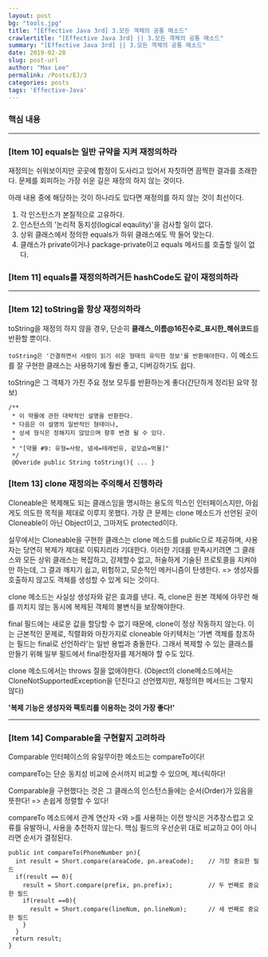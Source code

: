 ```yaml
---
layout: post
bg: "tools.jpg"
title: "[Effective Java 3rd] 3.모든 객체의 공통 메소드"
crawlertitle: "[Effective Java 3rd] || 3.모든 객체의 공통 메소드"
summary: "[Effective Java 3rd] || 3.모든 객체의 공통 메소드"
date: 2019-02-28
slug: post-url
author: "Max Lee"
permalink: /Posts/EJ/3
categories: posts
tags: 'Effective-Java'
---
```


### 핵심 내용

---
### \[Item 10] equals는 일반 규약을 지켜 재정의하라
재정의는 쉬워보이지만 곳곳에 함정이 도사리고 있어서 자칫하면 끔찍한 결과를 초래한다. 문제를 회피하는 가장 쉬운 길은 재정의 하지 않는 것이다.

아래 내용 중에 해당하는 것이 하나라도 있다면 재정의를 하지 않는 것이 최선이다.
1. 각 인스턴스가 본질적으로 고유하다.
2. 인스턴스의 '논리적 동치성(logical eqaulity)'을 검사할 일이 없다. 
3. 상위 클래스에서 정의한 equals가 하위 클래스에도 딱 들어 맞는다.
4. 클래스가 private이거나 package-private이고 equals 메서드를 호출할 일이 없다.

### \[Item 11] equals를 재정의하려거든 hashCode도 같이 재정의하라

---
### \[Item 12] toString을 항상 재정의하라
toString을 재정의 하지 않을 경우, 단순히 **클래스_이름@16진수로_표시한_해쉬코드**를 반환할 뿐이다. 

` toString은 '간결하면서 사람이 읽기 쉬운 형태의 유익한 정보'를 반환해야한다. `
이 메소드를 잘 구현한 클래스는 사용하기에 훨씬 좋고, 디버깅하기도 쉽다.

toString은 그 객체가 가진 주요 정보 모두를 반환하는게 좋다(간단하게 정리된 요약 정보)

```
/**
 * 이 약물에 관한 대략적인 설명을 반환한다.
 * 다음은 이 설명의 일반적인 형태이나, 
 * 상세 형식은 정해지지 않았으며 향후 변경 될 수 있다. 
 *
 * "[약물 #9: 유형=사랑, 넴세=테레빈유, 겉모습=먹물]"
 */
 @Overide public String toString(){ ... }
```

### \[Item 13] clone 재정의는 주의해서 진행하라
Cloneable은 복제해도 되는 클래스임을 명시하는 용도의 믹스인 인터페이스지만, 아쉽게도 의도한 목적을 제대로 이루지 못했다. 가장 큰 문제는 clone 메소드가 선언된 곳이 Cloneable이 아닌 Object이고, 그마저도 protected이다. 

실무에서는 Cloneable을 구현한 클래스는 clone 메소드를 public으로 제공하며, 사용자는 당연히 복제가 제대로 이뤄지리라 기대한다. 이러한 기대를 만족시키려면 그 클래스와 모든 상위 클래스는 복잡하고, 강제할수 없고, 허술하게 기술된 프로토콜을 지켜야만 하는데, 그 결과 깨지기 쉽고, 위험하고, 모순적인 메커니즘이 탄생한다.
=> 생성자를 호출하지 않고도 객체를 생성할 수 있게 되는 것이다.

clone 메소드는 사실상 생성자와 같은 효과를 낸다. 즉, clone은 원본 객체에 아무런 해를 끼치지 않는 동시에 복제된 객체의 불변식을 보장해야한다. 

final 필드에는 새로운 값을 할당할 수 없기 때문에, clone이 정상 작동하지 않는다. 이는 근본적인 문제로, 직렬화와 마찬가지로 cloneable 아키텍처는 '가변 객체를 참조하는 필드는 final로 선언하라'는 일반 용법과 충돌한다. 그래서 복제할 수 있는 클래스를 만들기 위해 일부 필드에서 final한정자를 제거해야 할 수도 있다.

clone 메소드에서는 throws 절을 없애야한다. (Object의 clone메소드에서는 CloneNotSupportedException을 던진다고 선언했지만, 재정의한 메서드는 그렇지 않다)

**'복제 기능은 생성자와 팩토리를 이용하는 것이 가장 좋다!'**

---
### \[Item 14] Comparable을 구현할지 고려하라
Comparable 인터페이스의 유일무이한 메소드는 compareTo이다!

compareTo는 단순 동치성 비교에 순서까지 비교할 수 있으며, 제너릭하다!

Comparable을 구현했다는 것은 그 클래스의 인스턴스들에는 순서(Order)가 있음을 뜻한다! => 손쉽게 정렬할 수 있다!

compareTo 메소드에서 관계 연산자 <와 >를 사용하는 이전 방식은 거추장스럽고 오류를 유발하니, 사용을 추천하지 않는다.
핵심 필드의 우선순위 대로 비교하고 0이 아니라면 순서가 결정된다. 

```
public int compareTo(PhoneNumber pn){
  int result = Short.compare(areaCode, pn.areaCode);    // 가장 중요한 필드 
  if(result == 0){
    result = Short.compare(prefix, pn.prefix);          // 두 번째로 중요한 필드
    if(result ==0){
      result = Short.compare(lineNum, pn.lineNum);      // 세 번째로 중요한 필드
    }
  }
 return result;
}
```
